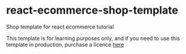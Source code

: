 # react-ecommerce-shop-template
Shop template for react ecommerce tutorial

This template is for learning purposes only, and if you need to use this template in production, purchase a licence [here](https://themeforest.net/item/tmart-minimal-ecommerce-html5-template/21036596)
